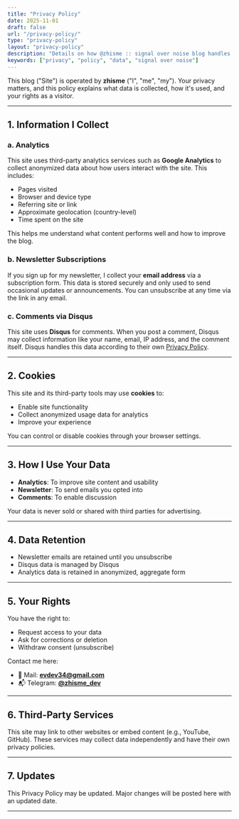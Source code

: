 ```yaml
---
title: "Privacy Policy"
date: 2025-11-01
draft: false
url: "/privacy-policy/"
type: "privacy-policy"
layout: "privacy-policy"
description: "Details on how @zhisme :: signal over noise blog handles your data, privacy, and analytics."
keywords: ["privacy", "policy", "data", "signal over noise"]
---
```


This blog ("Site") is operated by **zhisme** ("I", "me", "my"). Your privacy matters, and this policy explains what data is collected, how it's used, and your rights as a visitor.

---

## 1. Information I Collect

### a. Analytics

This site uses third-party analytics services such as **Google Analytics** to collect anonymized data about how users interact with the site. This includes:

- Pages visited
- Browser and device type
- Referring site or link
- Approximate geolocation (country-level)
- Time spent on the site

This helps me understand what content performs well and how to improve the blog.

### b. Newsletter Subscriptions

If you sign up for my newsletter, I collect your **email address** via a subscription form. This data is stored securely and only used to send occasional updates or announcements. You can unsubscribe at any time via the link in any email.

### c. Comments via Disqus

This site uses **Disqus** for comments. When you post a comment, Disqus may collect information like your name, email, IP address, and the comment itself. Disqus handles this data according to their own [Privacy Policy](https://help.disqus.com/en/articles/1717103-disqus-privacy-policy).

---

## 2. Cookies

This site and its third-party tools may use **cookies** to:

- Enable site functionality
- Collect anonymized usage data for analytics
- Improve your experience

You can control or disable cookies through your browser settings.

---

## 3. How I Use Your Data

- **Analytics**: To improve site content and usability
- **Newsletter**: To send emails you opted into
- **Comments**: To enable discussion

Your data is never sold or shared with third parties for advertising.

---

## 4. Data Retention

- Newsletter emails are retained until you unsubscribe
- Disqus data is managed by Disqus
- Analytics data is retained in anonymized, aggregate form

---

## 5. Your Rights

You have the right to:

- Request access to your data
- Ask for corrections or deletion
- Withdraw consent (unsubscribe)

Contact me here:

- 📧 Mail: **evdev34@gmail.com**
- 📬 Telegram: [**@zhisme_dev**](https://t.me/zhisme_dev)

---

## 6. Third-Party Services

This site may link to other websites or embed content (e.g., YouTube, GitHub). These services may collect data independently and have their own privacy policies.

---

## 7. Updates

This Privacy Policy may be updated. Major changes will be posted here with an updated date.

---
